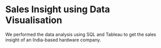 # Sales Insight using Data Visualisation  

We performed the data analysis using SQL and Tableau to get the sales insight of an India-based hardware company.
